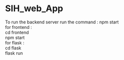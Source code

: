 # SIH_web_App

To run the backend server run the command : npm start <br />
for frontend : <br />
       cd frontend <br />
       npm start <br />
for flask : <br />
       cd flask <br />
       flask run <br />
     
    
